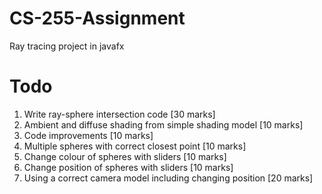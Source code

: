 # CS-255-Assignment

Ray tracing project in javafx

# Todo

1. Write ray-sphere intersection code                       [30 marks]
2. Ambient and diffuse shading from simple shading model    [10 marks]
3. Code improvements                                        [10 marks]
4. Multiple spheres with correct closest point              [10 marks]
5. Change colour of spheres with sliders                    [10 marks]
6. Change position of spheres with sliders                  [10 marks]
7. Using a correct camera model including changing position [20 marks] 
